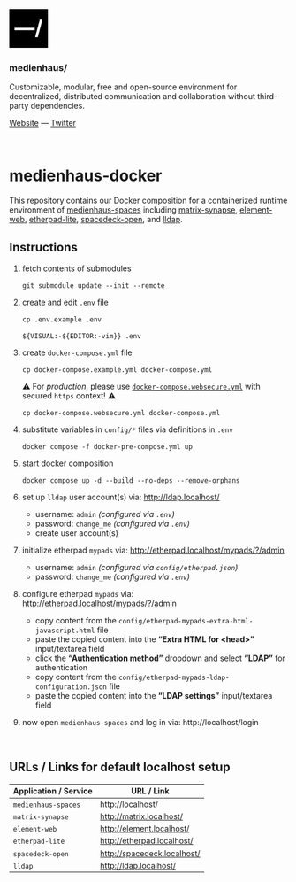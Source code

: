 <img src="./public/favicon.svg" width="70" />

### medienhaus/

Customizable, modular, free and open-source environment for decentralized, distributed communication and collaboration without third-party dependencies.

[Website](https://medienhaus.dev/) — [Twitter](https://twitter.com/medienhaus_)

<br>

# medienhaus-docker

This repository contains our Docker composition for a containerized runtime environment of [medienhaus-spaces](https://github.com/medienhaus/medienhaus-spaces/) including [matrix-synapse](https://github.com/matrix-org/synapse/), [element-web](https://github.com/vector-im/element-web/), [etherpad-lite](https://github.com/ether/etherpad-lite/), [spacedeck-open](https://github.com/medienhaus/spacedeck-open/), and [lldap](https://github.com/lldap/lldap).

## Instructions

1. fetch contents of submodules
   <br>
   ```
   git submodule update --init --remote
   ```

2. create and edit `.env` file
   <br>
   ```
   cp .env.example .env
   ```
   ```
   ${VISUAL:-${EDITOR:-vim}} .env
   ```

3. create `docker-compose.yml` file
   <br>
   ```
   cp docker-compose.example.yml docker-compose.yml
   ```
   ⚠️ For *production*, please use [`docker-compose.websecure.yml`](docker-compose.websecure.yml) with secured `https` context! ⚠️
   ```
   cp docker-compose.websecure.yml docker-compose.yml
   ```

4. substitute variables in `config/*` files via definitions in `.env`
   <br>
   ```
   docker compose -f docker-pre-compose.yml up
   ```

5. start docker composition
   <br>
   ```
   docker compose up -d --build --no-deps --remove-orphans
   ```

6. set up `lldap` user account(s) via: http://ldap.localhost/
   - username: `admin` *(configured via `.env`)*
   - password: `change_me` *(configured via `.env`)*
   - create user account(s)

7. initialize etherpad `mypads` via: http://etherpad.localhost/mypads/?/admin
   - username: `admin` *(configured via `config/etherpad.json`)*
   - password: `change_me` *(configured via `.env`)*

8. configure etherpad `mypads` via: http://etherpad.localhost/mypads/?/admin
   - copy content from the `config/etherpad-mypads-extra-html-javascript.html` file
   - paste the copied content into the **“Extra HTML for &lt;head&gt;”** input/textarea field
   - click the **“Authentication method”** dropdown and select **“LDAP”** for authentication
   - copy content from the `config/etherpad-mypads-ldap-configuration.json` file
   - paste the copied content into the **“LDAP settings”** input/textarea field

9. now open `medienhaus-spaces` and log in via: http://localhost/login

<br>

## URLs / Links for default localhost setup

| Application / Service | URL / Link |
| --- | --- |
| `medienhaus-spaces` | http://localhost/ |
| `matrix-synapse` | http://matrix.localhost/ |
| `element-web` | http://element.localhost/ |
| `etherpad-lite` | http://etherpad.localhost/ |
| `spacedeck-open` | http://spacedeck.localhost/ |
| `lldap` | http://ldap.localhost/ |
